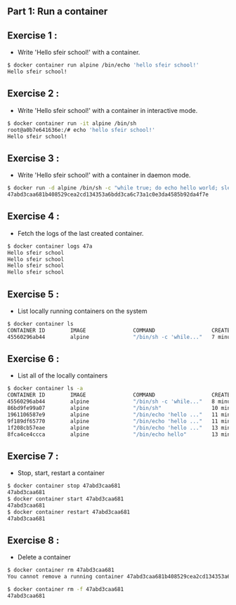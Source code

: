 ## Part 1: Run a container
## Exercise 1 : 
* Write 'Hello sfeir school!' with a container.
```sh
$ docker container run alpine /bin/echo 'hello sfeir school!'
Hello sfeir school!
```

## Exercise 2 : 
* Write 'Hello sfeir school!' with a container in interactive mode.
```sh
$ docker container run -it alpine /bin/sh
root@a0b7e641636e:/# echo 'hello sfeir school!'
Hello sfeir school!
```

## Exercise 3 : 
* Write 'Hello sfeir school!' with a container in daemon mode.
```sh
$ docker run -d alpine /bin/sh -c "while true; do echo hello world; sleep 1; done"
47abd3caa681b408529cea2cd134353a6bdd3ca6c73a1c0e3da4585b92da4f7e
```

## Exercise 4 : 
* Fetch the logs of the last created container.
```sh
$ docker container logs 47a
Hello sfeir school
Hello sfeir school
Hello sfeir school
Hello sfeir school
```

## Exercise 5 : 
* List locally running containers on the system
```sh
$ docker container ls
CONTAINER ID        IMAGE               COMMAND                  CREATED             STATUS              PORTS               NAMES
45560296ab44        alpine              "/bin/sh -c 'while..."   7 minutes ago       Up 7 minutes                            cranky_wright
```

## Exercise 6 : 
* List all of the locally containers
```sh
$ docker container ls -a
CONTAINER ID        IMAGE               COMMAND                  CREATED             STATUS                      PORTS               NAMES
45560296ab44        alpine              "/bin/sh -c 'while..."   8 minutes ago       Up 8 minutes                                    cranky_wright
86bd9fe99a07        alpine              "/bin/sh"                10 minutes ago      Exited (0) 8 minutes ago                        ecstatic_fermi
1961106587e9        alpine              "/bin/echo 'hello ..."   11 minutes ago      Exited (0) 11 minutes ago                       mystifying_darwin
9f189df65770        alpine              "/bin/echo 'hello ..."   11 minutes ago      Exited (0) 11 minutes ago                       stupefied_minsky
1f208cb57eae        alpine              "/bin/echo 'hello ..."   13 minutes ago      Exited (0) 13 minutes ago                       dazzling_hugle
8fca4ce4ccca        alpine              "/bin/echo hello"        13 minutes ago      Exited (0) 13 minutes ago                       nostalgic_poincare
```


## Exercise 7 : 
* Stop, start, restart a container
```sh
$ docker container stop 47abd3caa681
47abd3caa681
$ docker container start 47abd3caa681
47abd3caa681
$ docker container restart 47abd3caa681
47abd3caa681
```

## Exercise 8 : 
* Delete a container
```sh
$ docker container rm 47abd3caa681
You cannot remove a running container 47abd3caa681b408529cea2cd134353a6bdd3ca6c73a1c0e3da4585b92da4f7e. Stop the container before attempting removal or use -f
```
```sh
$ docker container rm -f 47abd3caa681
47abd3caa681
```